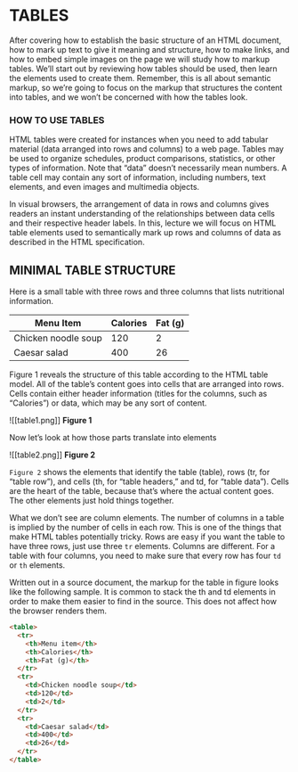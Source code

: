 # TABLES

After covering how to establish the basic structure of an HTML document, how to mark up text to give it meaning and structure, how to make links, and how to embed simple images on the page we will study how to markup tables. We’ll start out by reviewing how tables should be used, then learn the elements used to create them. Remember, this is all about semantic markup, so we’re going to focus on the markup that structures the content into tables, and we won’t be concerned with how the tables look.

<div class="page-break" style="page-break-before: always;"></div>

### HOW TO USE TABLES

HTML tables were created for instances when you need to add tabular material (data arranged into rows and columns) to a web page. Tables may be used to organize schedules, product comparisons, statistics, or other types of information. Note that “data” doesn’t necessarily mean numbers. A table cell may contain any sort of information, including numbers, text elements, and even images and multimedia objects.

In visual browsers, the arrangement of data in rows and columns gives readers an instant understanding of the relationships between data cells and their respective header labels. In this, lecture we will focus on HTML table elements used to semantically mark up rows and columns of data as described in the HTML specification.

<div class="page-break" style="page-break-before: always;"></div>

## MINIMAL TABLE STRUCTURE

Here is a small table with three rows and three columns that lists nutritional information.

| Menu Item           | Calories | Fat (g) |
| ------------------- | -------- | ------- |
| Chicken noodle soup | 120      | 2       |
| Caesar salad        | 400      | 26      |

Figure 1 reveals the structure of this table according to the HTML table model. All of the table’s content goes into cells that are arranged into rows. Cells contain either header information (titles for the columns, such as “Calories”) or data, which may be any sort of content.

![[table1.png]]
**Figure 1**

Now let’s look at how those parts translate into elements

![[table2.png]]
**Figure 2**

`Figure 2` shows the elements that identify the table (table), rows (tr, for “table row”), and cells (th, for “table headers,” and td, for “table data”). Cells are the heart of the table, because that’s where the actual content goes. The other elements just hold things together.

<div class="page-break" style="page-break-before: always;"></div>

What we don’t see are column elements. The number of columns in a table is implied by the number of cells in each row. This is one of the things that make HTML tables potentially tricky. Rows are easy if you want the table to have three rows, just use three `tr` elements. Columns are different. For a table with four columns, you need to make sure that every row has four `td` or `th` elements.

Written out in a source document, the markup for the table in figure looks like the following sample. It is common to stack the th and td elements in order to make them easier to find in the source. This does not affect how the browser renders them.

```html
<table>
  <tr>
    <th>Menu item</th>
    <th>Calories</th>
    <th>Fat (g)</th>
  </tr>
  <tr>
    <td>Chicken noodle soup</td>
    <td>120</td>
    <td>2</td>
  </tr>
  <tr>
    <td>Caesar salad</td>
    <td>400</td>
    <td>26</td>
  </tr>
</table>
```
